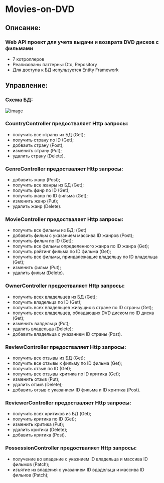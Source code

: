# Movies-on-DVD
## Описание:
### Web API проект для учета выдачи и возврата DVD дисков с фильмами
* 7 котроллеров
* Реализованы паттерны: Dto, Repository
* Для доступа к БД испульзуется Entity Framework
## Управление:
### Схема БД:
![image](https://github.com/Haron178/Movies-on-DVD/assets/136243354/42a9726e-8c60-4de1-8242-96e319343034)
### CountryController предостваляет Http запросы: 
* получить все страны из БД (Get); 
* получить страну по ID (Get); 
* добваить страну (Post); 
* изменить страну (Put); 
* удалить страну (Delete).
### GenreController предостваляет Http запросы: 
* добавить жанр (Post); 
* получить все жанры из БД (Get); 
* получить фанр по ID (Get);
* получить жанр по ID фильма (Get); 
* изменить жанр (Put); 
* удалить жанр (Delete).
### MovieController предостваляет Http запросы: 
* получить все фильмы из БД; (Get) 
* добавить фильм с указанием массива ID жанров (Post);
* получить фильм по ID (Get);
* получить все фильмы определенного жанра по ID жанра (Get);
* получить рэйтинг фильма по ID фильма (Get);
* получить все фильмы, приндалежащие владельцу по ID владельца (Get);
* изменить фильм (Put);
* удалить фильм (Delete).
### OwnerController предостваляет Http запросы: 
* получить всех владельцев из БД (Get);
* получить владельца по ID (Get);
* получить всех владельцев живущих в стране по ID страны (Get);
* получить всех владельцев, обладающих DVD диском по ID диска (Get);
* изменить валдельца (Put);
* удалить владельца (Delete);
* добавить владельца с указанием ID страны (Post).
### ReviewController предостваляет Http запросы: 
* получить все отзывы из БД (Get);
* получить все отзывы к фильму по ID фильма (Get);
* получить отзыв по ID (Get);
* получить все отзывы критика по ID критика (Get);
* изменить отзыв (Put);
* удалить отзыв (Delete);
* добавить отзыв с указанием ID фильма и ID критика (Post).
### ReviewerController предостваляет Http запросы: 
* получить всех критиков из БД (Get);
* получить критика по ID (Get);
* изменить критика (Put);
* удалить критика (Delete);
* добавить критика (Post).
### PossessionController предостваляет Http запросы: 
* получение во владение с указнием ID владельца и массива ID фильмов (Patch);
* изъятие из владения с указанием ID вдадельца и массива ID фильиов (Patch);
